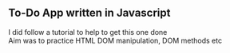 ## To-Do App written in Javascript
I did follow a tutorial to help to get this one done  
Aim was to practice HTML DOM manipulation, DOM methods etc  